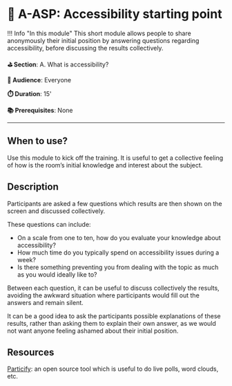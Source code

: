 # 🚀 A-ASP: Accessibility starting point

!!! Info "In this module"
    This short module allows people to share anonymously their initial position by
    answering questions regarding accessibility, before discussing the results
    collectively.

**⛳️ Section**: A. What is accessibility?

**👥 Audience**: Everyone

**⏱️ ️Duration**: 15'

**📚 Prerequisites**: None

---

## When to use?

Use this module to kick off the training. It is useful to get a collective feeling of how is the room’s initial knowledge and interest about the subject.

## Description

Participants are asked a few questions which results are then shown on the screen and discussed collectively.

These questions can include:

- On a scale from one to ten, how do you evaluate your knowledge about accessibility?
- How much time do you typically spend on accessibility issues during a week?
- Is there something preventing you from dealing with the topic as much as you would ideally like to?

Between each question, it can be useful to discuss collectively the results, avoiding the awkward situation where participants would fill out the answers and remain silent.

It can be a good idea to ask the participants possible explanations of these results, rather than asking them to explain their own answer, as we would not want anyone feeling ashamed about their initial position.

## Resources

[Particify](https://www.particify.de/en/): an open source tool which is useful to do live polls, word clouds, etc.
